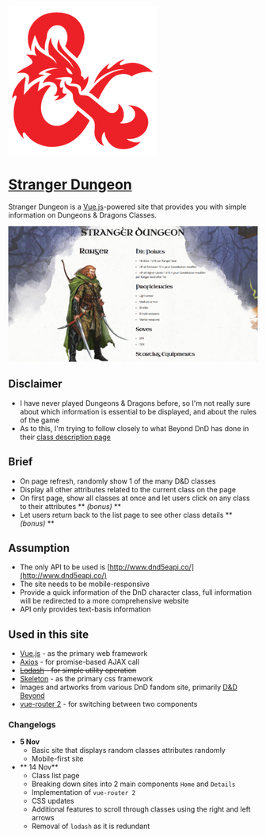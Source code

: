 [![DnD Logo](./imgs/logo.png)](https://www.dndbeyond.com)
# [Stranger Dungeon](http://altabepha.com/strangerdungeon/)

Stranger Dungeon is a [Vue.js](https://vuejs.org/)-powered site that provides you with simple information on Dungeons & Dragons Classes.

[![Demo](./imgs/demo.gif)](http://altabepha.com/strangerdungeon)

## Disclaimer
- I have never played Dungeons & Dragons before, so I'm not really sure about which information is essential to be displayed, and about the rules of the game
- As to this, I'm trying to follow closely to what Beyond DnD has done in their [class description page](https://www.dndbeyond.com/characters/classes/barbarian)

## Brief
- On page refresh, randomly show 1 of the many D&D classes
- Display all other attributes related to the current class on the page
- On first page, show all classes at once and let users click on any class to their attributes ** *(bonus)* **
- Let users return back to the list page to see other class details ** *(bonus)* **

## Assumption
- The only API to be used is [http://www.dnd5eapi.co/](http://www.dnd5eapi.co/)
- The site needs to be mobile-responsive
- Provide a quick information of the DnD character class, full information will be redirected to a more comprehensive website
- API only provides text-basis information

## Used in this site
- [Vue.js](https://vuejs.org/) - as the primary web framework
- [Axios](https://github.com/axios/axios) - for promise-based AJAX call
- ~~[Lodash](https://lodash.com/) - for simple utility operation~~
- [Skeleton](http://getskeleton.com/) - as the primary css framework
- Images and artworks from various DnD fandom site, primarily [D&D Beyond](https://www.dndbeyond.com/)
- [vue-router 2](https://router.vuejs.org/en/) - for switching between two components

### Changelogs
- **5 Nov**
  - Basic site that displays random classes attributes randomly
  - Mobile-first site
- ** 14 Nov**
  - Class list page
  - Breaking down sites into 2 main components `Home` and `Details`
  - Implementation of `vue-router 2`
  - CSS updates
  - Additional features to scroll through classes using the right and left arrows
  - Removal of `lodash` as it is redundant 
